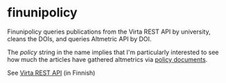 finunipolicy
=============

Finunipolicy queries publications from the Virta REST API by university, cleans the DOIs, and queries Altmetric API by DOI.

The _policy_ string in the name implies that I'm particularly interested to see how much the articles have gathered altmetrics via [policy documents](https://www.altmetric.com/blog/new-source-alert-policy-documents/).

See [Virta REST API](https://confluence.csc.fi/display/VIR/REST-lukurajapinta) (in Finnish)
